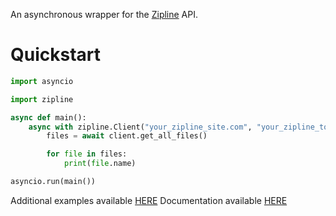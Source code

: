 An asynchronous wrapper for the [Zipline](https://zipline.diced.sh/) API.

# Quickstart

```py
import asyncio

import zipline

async def main():
    async with zipline.Client("your_zipline_site.com", "your_zipline_token") as client:
        files = await client.get_all_files()

        for file in files:
            print(file.name)

asyncio.run(main())
```

Additional examples available [HERE](https://github.com/fretgfr/zipline.py/tree/master/examples)
Documentation available [HERE](https://ziplinepy.readthedocs.io/en/latest/)
